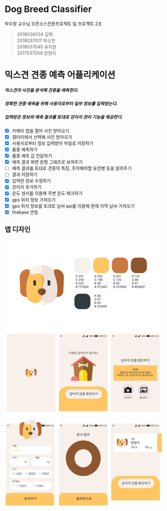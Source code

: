 # Dog Breed Classifier
박수창 교수님 오픈소스전문프로젝트 팀 프로젝트 2조  

> 2016038034 김혁   
> 2018037017 박소연  
> 2018037045 유지원   
> 2017037008 한현지   

# 믹스견 견종 예측 어플리케이션

##### 믹스견의 사진을 분석해 견종을 예측한다.   
##### 정확한 견종 예측을 위해 사용자로부터 일부 정보를 입력받는다.
##### 입력받은 정보와 예측 결과를 토대로 강아지 관리 기능을 제공한다.

- [x] 카메라 앱을 열어 사진 받아오기
- [x] 갤러리에서 선택해 사진 받아오기
- [x] 사용자로부터 정보 입력받아 파일로 저장하기
- [x] 품종 예측하기
- [x] 품종 예측 값 전달하기
- [x] 예측 결과 화면 원형 그래프로 보여주기
- [ ] 예측 결과를 토대로 견종의 특징, 주의해야할 유전병 등을 알려주기
- [ ] 결과 저장하기
- [x] 입력한 정보 수정하기
- [x] 강아지 추가하기
- [x] 온도 센서를 이용해 주변 온도 체크하기
- [x] gps 위치 정보 가져오기
- [x] gps 위치 정보를 토대로 날씨 api를 이용해 현재 지역 날씨 가져오기
- [x] firebase 연동

## 앱 디자인
![1](./UIdesign/슬라이드1.png)
![1](./UIdesign/슬라이드2.png)
![1](./UIdesign/슬라이드3.png)
